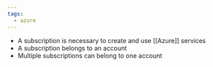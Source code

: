```yaml
---
tags:
  - azure
---
```

- A subscription is necessary to create and use [[Azure]] services
- A subscription belongs to an account
- Multiple subscriptions can belong to one account